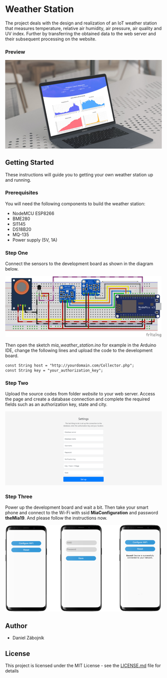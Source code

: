 # Weather Station

The project deals with the design and realization of an IoT weather station that measures temperature, relative air humidity, air pressure, air quality and UV index. Further by transferring the obtained data to the web server and their subsequent processing on the website.

### Preview
![](img/preview.jpg)

## Getting Started

These instructions will guide you to getting your own weather station up and running.

### Prerequisites

You will need the following components to build the weather station:

* NodeMCU ESP8266
* BME280
* SI1145
* DS18B20
* MQ-135
* Power supply (5V, 1A)

### Step One

Connect the sensors to the development board as shown in the diagram below.

![](img/diagram.png)

Then open the sketch *mia_weather_station.ino* for example in the Arduino IDE, change the following lines and upload the code to the development board.

```
const String host = "http://yourdomain.com/Collector.php";
const String key = "your_authorization_key";
```

### Step Two
Upload the source codes from folder *website* to your web server. Access the page and create a database connection and complete the required fields such as an authorization key, state and city.

![](img/settings_db.png)

### Step Three

Power up the development board and wait a bit. Then take your smart phone and connect to the Wi-Fi with ssid **MiaConfiguration** and password **theMia19**. And please follow the instructions now.

![](img/settings_ap.png)

## Author

* Daniel Zábojník

## License

This project is licensed under the MIT License - see the [LICENSE.md](LICENSE.md) file for details
